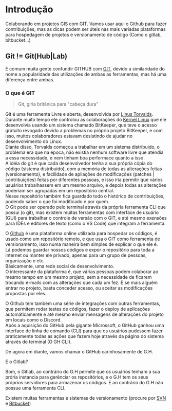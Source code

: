 # Introdução

Colaborando em projetos GIS com GIT.
Vamos usar aqui o Github para fazer contribuições, mas as dicas podem ser úteis nas mais variadas plataformas para hospedagem de projetos e versionamento de código (Como o gitlab, bitbucket...)

## Git != Git(Hub|Lab)

É comum muita gente confundir GITHUB com [GIT](https://pt.wikipedia.org/wiki/Git), devido a similaridade do nome a popularidade das utilizações de ambas as ferramentas, mas há uma diferença entre ambas.

### O que é GIT

> Git, gíria britânica para "cabeça dura"

Git é uma ferramenta Livre e aberta, desenvolvida por [Linus Torvalds](https://pt.wikipedia.org/wiki/Linus_Torvalds). Durante muito tempo ele controlou as colaborações do [Kernel Linux](https://pt.wikipedia.org/wiki/Linux_(n%C3%BAcleo)) que ele desenvolvia usando um sistema chamado BitKeeper, que teve o acesso gratuito revogado devido a problemas no próprio projeto BitKeeper, e com isso, muitos colaboradores estavam desistindo de ajudar no desenvolvimento do Linux.  
Diante disso, Torvalds começou a trabalhar em um sistema distribuido, o problema era que na época, não existia nenhum software livre que atendia a essa necessidade, e nem tinham boa performace quanto a isso.  
A idéia do git é que cada desenvolvedor tenha a sua própria cópia do código (sistema distribuido), com a memória de todas as alterações feitas (versionamento), e facilidade de apliações de modificações (patches | contribuições) feitas por diferentes pessoas, e isso iria permitir que vários usuários trabalhassem em um mesmo arquivo, e depois todas as alterações poderiam ser agrupadas em um repositório central.  
Nesse repositório também fica guardado todo o histórico de contribuições, podendo saber o que foi modificado e por quem.  
O Git pode ser operado pelo terminal através da própria ferramenta CLI que possui (o git), mas existem muitas ferramentas com interface de usuário (GUI) para trabalhar o controle de versão com o GIT, e até mesmo exensões para IDEs e editores de texto (como o VS Code) que integram a ferramenta.

O [Github](https://pt.wikipedia.org/wiki/Linus_Torvalds) é uma plataforma online utilizada para hospedar os códigos, é usado como um repositório remoto, e que usa o GIT como ferramenta de versionamento, isso numa maneira bem simples de explicar o que ele é.  
Lá podemos guardar nossos códigos e expor o repositório para toda a internet ou manter ele privado, apenas para um grupo de pessoas, organização e etc.  
Básicamente, uma rede social de desenvolvimento.  
O interessante da plataforma é, que várias pessoas podem colaborar ao mesmo tempo em um mesmo projeto, sem a necessidade de ficarem trocando e-mails com as alterações que cada um fez. E se mais alguém entrar no projeto, basta conceder acesso, ou aceitar as modificações propostas por eles.

O Github tem também uma série de integrações com outras ferramentas, que permitem rodar testes de códigos, fazer o deploy de aplicações automáticamente e até mesmo enviar mensagens de alterações do projeto em locais como o Discord.  
Após a aquisição do GitHub pela gigante Microssoft, o GitHub ganhou uma interface de linha de comando (CLI) para que os usuários pudessem fazer praticamente todas as ações que fazem hoje através da página do sistema através do terminal (O GH CLI).

De agora em diante, vamos chamar o GitHub carinhosamente de G.H.

E o Gitlab?

Bom, o Gitlab, ao contrário do G.H permite que os usuários tenham a sua prória instancia para gerênciar os repositórios, e o G.H tem os seus próprios servidores para armazenar os códigos. E ao contrário do G.H não possue uma ferramenta CLI.

Existem muitas ferramentas e sistemas de versionamento (procure por [SVN](https://pt.wikipedia.org/wiki/Subversion) e [Bitbucket](https://pt.wikipedia.org/wiki/Bitbucket))


